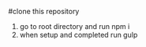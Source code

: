 #clone this repository

1. go to root directory and run npm i
2. when setup and completed run gulp

